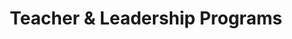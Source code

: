 ---
layout: work
permalink: /project/tlp
keyword: work
title: Teacher &amp; Leadership Programs
logo: /img/tlp/tlp-logo.png
logo-alt: Teacher &amp; Leadership Programs logo
hero: /img/tlp/tlp-hero.jpg
hero-alt: x-x-x-
funding: Department of Education &amp; Westat
year: 2016&ndash;2017
link: http://www.tlpcommunity.org
link-print: tlpcommunity.org
role-1: Brand Strategist
role-2: Art Director
role-3: UX Designer
two-1: /img/tlp/tlp-ipad-1.png
two-1-alt: Teacher and Leadership Programs on iPad
two-2: 
two-2-alt: Teacher and Leadership Programs on iPad
bio-1: x-x-x-x-x-x-x-x-.
bio-2: x-x-x-x-x-x-x-x-.
bio-3: x-x-x-x-x-x-x-x-.
three: /img/tlp/tlp-desktop.png
three-alt: Teacher and Leadership Programs home page on a desktop

---